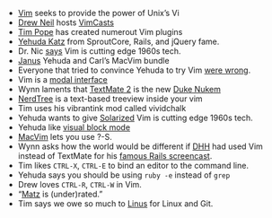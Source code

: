 * [Vim](http://www.vim.org/) seeks to provide the power of Unix’s Vi
* [Drew Neil](http://drewneil.com/) hosts [VimCasts](http://vimcasts.org)
* [Tim Pope](http://tpo.pe) has created numerout Vim plugins
* [Yehuda Katz](http://wycats.org) from SproutCore, Rails, and jQuery fame.
* Dr. Nic [says](http://lg.gd/050) Vim is cutting edge 1960s tech.
* [Janus](http://github.com/carlhuda/janus) Yehuda and Carl’s MacVim bundle
* Everyone that tried to convince Yehuda to try Vim [were wrong](http://yehudakatz.com/2010/07/29/everyone-who-tried-to-convince-me-to-use-vim-was-wrong/).
* Vim is a [modal interface](http://walking-without-crutches.heroku.com/#13)
* Wynn laments that [TextMate 2](http://twitter.com/#!/pengwynn/status/53864288061894656) is the new [Duke Nukem](http://en.wikipedia.org/wiki/Duke_Nukem_Forever#Press_coverage)
* [NerdTree](https://github.com/scrooloose/nerdtree) is a text-based treeview inside your vim
* Tim uses his vibrantink mod called vividchalk
* Yehuda wants to give [Solarized](http://thechangelog.com/post/4241634705/solarized-precision-color-scheme-for-multiple-applicatio) Vim is cutting edge 1960s tech.
* Yehuda like [visual block mode](http://vimcasts.org/episodes/selecting-columns-with-visual-block-mode/)
* [MacVim](http://code.google.com/p/macvim/) lets you use ?-S.
* Wynn asks how the world would be different if [DHH](http://twitter.com/dhh) had used Vim instead of TextMate for his [famous Rails screencast](http://media.rubyonrails.org/video/rails_take2_with_sound.mov).
* Tim likes `CTRL-X`, `CTRL-E` to bind an editor to the command line.
* Yehuda says you should be using `ruby -e` instead of `grep`
* Drew loves `CTRL-R`, `CTRL-W` in Vim.
* “[Matz](http://en.wikipedia.org/wiki/Yukihiro_Matsumoto) is (under)rated.”
* Tim says we owe so much to [Linus](http://en.wikipedia.org/wiki/Linus_Torvalds) for Linux and Git.